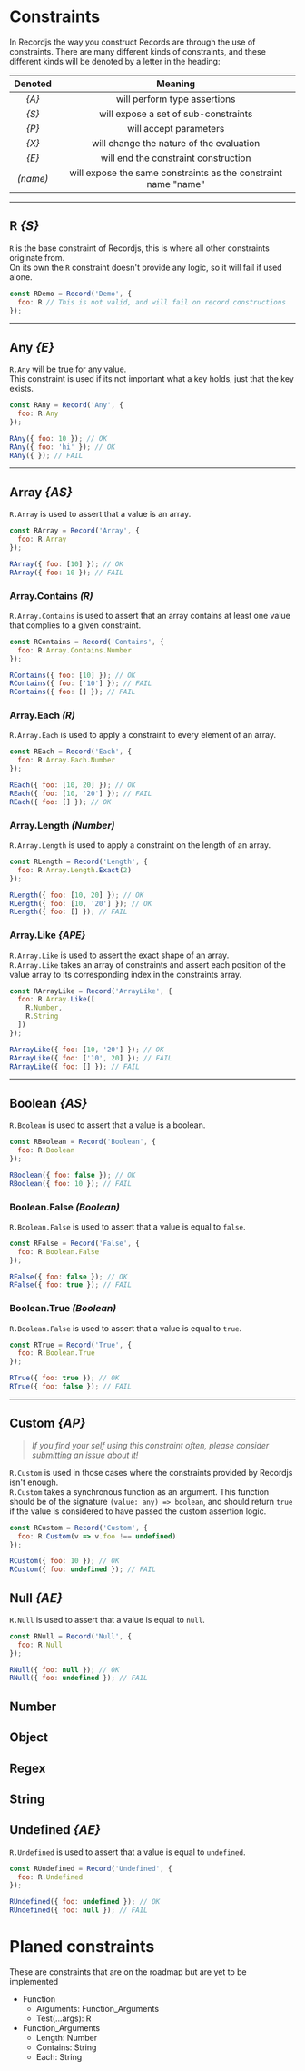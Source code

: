 # Constraints

In Recordjs the way you construct Records are through the use of constraints. There are many different kinds of constraints, and these different kinds will be denoted by a letter in the heading:

|   Denoted           | Meaning                               |
|:-------------------:|:---------------------------------:|
|          *{A}*           | will perform type assertions |
|          *{S}*           | will expose a set of sub-constraints |
|          *{P}*           | will accept parameters |
|          *{X}*           | will change the nature of the evaluation |
|          *{E}*           | will end the constraint construction |
|          *(name)*  | will expose the same constraints as the constraint name "name" |

---

## R *{S}*
`R` is the base constraint of Recordjs, this is where all other constraints originate from. <br>
On its own the `R` constraint doesn't provide any logic, so it will fail if used alone.

```js
const RDemo = Record('Demo', {
  foo: R // This is not valid, and will fail on record constructions
});
```

---

## Any *{E}*
`R.Any` will be true for any value. <br>
This constraint is used if its not important what a key holds, just that the key exists.

```js
const RAny = Record('Any', {
  foo: R.Any
});

RAny({ foo: 10 }); // OK
RAny({ foo: 'hi' }); // OK
RAny({ }); // FAIL
```

---

## Array *{AS}*
`R.Array` is used to assert that a value is an array.

```js
const RArray = Record('Array', {
  foo: R.Array
});

RArray({ foo: [10] }); // OK
RArray({ foo: 10 }); // FAIL
```

### Array.Contains *(R)*
`R.Array.Contains` is used to assert that an array contains at least one value that complies to a given constraint.

```js
const RContains = Record('Contains', {
  foo: R.Array.Contains.Number
});

RContains({ foo: [10] }); // OK
RContains({ foo: ['10'] }); // FAIL
RContains({ foo: [] }); // FAIL
```

### Array.Each *(R)*
`R.Array.Each` is used to apply a constraint to every element of an array.

```js
const REach = Record('Each', {
  foo: R.Array.Each.Number
});

REach({ foo: [10, 20] }); // OK
REach({ foo: [10, '20'] }); // FAIL
REach({ foo: [] }); // OK
```

### Array.Length *(Number)*
`R.Array.Length` is used to apply a constraint on the length of an array.

```js
const RLength = Record('Length', {
  foo: R.Array.Length.Exact(2)
});

RLength({ foo: [10, 20] }); // OK
RLength({ foo: [10, '20'] }); // OK
RLength({ foo: [] }); // FAIL
```

### Array.Like *{APE}*
`R.Array.Like` is used to assert the exact shape of an array.<br>
`R.Array.Like` takes an array of constraints and assert each position of the value array to its corresponding index in the constraints array.

```js
const RArrayLike = Record('ArrayLike', {
  foo: R.Array.Like([
    R.Number,
    R.String
  ])
});

RArrayLike({ foo: [10, '20'] }); // OK
RArrayLike({ foo: ['10', 20] }); // FAIL
RArrayLike({ foo: [] }); // FAIL
```

---

## Boolean *{AS}*
`R.Boolean` is used to assert that a value is a boolean.

```js
const RBoolean = Record('Boolean', {
  foo: R.Boolean
});

RBoolean({ foo: false }); // OK
RBoolean({ foo: 10 }); // FAIL
```

### Boolean.False *(Boolean)*
`R.Boolean.False` is used to assert that a value is equal to `false`.

```js
const RFalse = Record('False', {
  foo: R.Boolean.False
});

RFalse({ foo: false }); // OK
RFalse({ foo: true }); // FAIL
```

### Boolean.True *(Boolean)*
`R.Boolean.False` is used to assert that a value is equal to `true`.

```js
const RTrue = Record('True', {
  foo: R.Boolean.True
});

RTrue({ foo: true }); // OK
RTrue({ foo: false }); // FAIL
```

---

## Custom *{AP}*
> *If you find your self using this constraint often, please consider submitting an issue about it!* <br>

`R.Custom` is used in those cases where the constraints provided by Recordjs isn't enough. <br>
`R.Custom` takes a synchronous function as an argument. This function should be of the signature `(value: any) => boolean`, and should return `true` if the value is considered to have passed the custom assertion logic.

```js
const RCustom = Record('Custom', {
  foo: R.Custom(v => v.foo !== undefined)
});

RCustom({ foo: 10 }); // OK
RCustom({ foo: undefined }); // FAIL
```

## Null *{AE}*
`R.Null` is used to assert that a value is equal to `null`.

```js
const RNull = Record('Null', {
  foo: R.Null
});

RNull({ foo: null }); // OK
RNull({ foo: undefined }); // FAIL
```

## Number
## Object
## Regex
## String

## Undefined *{AE}*
`R.Undefined` is used to assert that a value is equal to `undefined`.

```js
const RUndefined = Record('Undefined', {
  foo: R.Undefined
});

RUndefined({ foo: undefined }); // OK
RUndefined({ foo: null }); // FAIL
```

# Planed constraints
These are constraints that are on the roadmap but are yet to be implemented

* Function
  * Arguments: Function_Arguments
  * Test(...args): R
* Function_Arguments
  * Length: Number
  * Contains: String
  * Each: String
